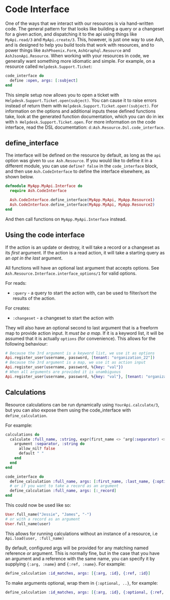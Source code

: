 # Code Interface

One of the ways that we interact with our resources is via hand-written code. The general pattern for that looks like building a query or a changeset for a given action, and dispatching it to the api using things like `MyApi.read/3` and `MyApi.create/3`. This, however, is just one way to use Ash, and is designed to help you build tools that work with resources, and to power things like `AshPhoenix.Form`, `AshGraphql.Resource` and `AshJsonApi.Resource`. When working with your resources in code, we generally want something more idiomatic and simple. For example, on a resource called `Helpdesk.Support.Ticket`:

```elixir
code_interface do
  define :open, args: [:subject]
end
```

This simple setup now allows you to open a ticket with `Helpdesk.Support.Ticket.open(subject)`. You can cause it to raise errors instead of return them with `Helpdesk.Support.Ticket.open!(subject)`. For information on the options and additional inputs these defined functions take, look at the generated function documentation, which you can do in iex with `h Helpdesk.Support.Ticket.open`. For more information on the code interface, read the DSL documentation: `d:Ash.Resource.Dsl.code_interface`.

## define_interface

The interface will be defined on the resource by default, as long as the `api` option was given to `use Ash.Resource`. If you would like to define it in a different module, you can use `define? false` in the `code_interface` block, and then use `Ash.CodeInterface` to define the interface elsewhere, as shown below.

```elixir
defmodule MyApp.MyApi.Interface do
  require Ash.CodeInterface

  Ash.CodeInterface.define_interface(MyApp.MyApi, MyApp.Resource1)
  Ash.CodeInterface.define_interface(MyApp.MyApi, MyApp.Resource2)
end
```

And then call functions on `MyApp.MyApi.Interface` instead.

## Using the code interface

If the action is an update or destroy, it will take a record or a changeset as its *first* argument.
If the action is a read action, it will take a starting query as an *opt in the last* argument.

All functions will have an optional last argument that accepts options. See `Ash.Resource.Interface.interface_options/1` for valid options.

For reads:

* `:query` - a query to start the action with, can be used to filter/sort the results of the action.

For creates:

* `:changeset` - a changeset to start the action with

They will also have an optional second to last argument that is a freeform map to provide action input. It *must be a map*.
If it is a keyword list, it will be assumed that it is actually `options` (for convenience).
This allows for the following behaviour:

```elixir
# Because the 3rd argument is a keyword list, we use it as options
Api.register_user(username, password, [tenant: "organization_22"])
# Because the 3rd argument is a map, we use it as action input
Api.register_user(username, password, %{key: "val"})
# When all arguments are provided it is unambiguous
Api.register_user(username, password, %{key: "val"}, [tenant: "organization_22"])
```

## Calculations

Resource calculations can be run dynamically using `YourApi.calculate/3`, but
you can also expose them using the code_interface with `define_calculation`.

For example:

```elixir
calculations do
  calculate :full_name, :string, expr(first_name <> ^arg(:separator) <> last_name) do
    argument :separator, :string do
      allow_nil? false
      default " "
    end
  end
end

code_interface do
  define_calculation :full_name, args: [:first_name, :last_name, {:optional, :separator}]
  # or if you want to take a record as an argument
  define_calculation :full_name, args: [:_record]
end
```

This could now be used like so:

```elixir
User.full_name("Jessie", "James", "-")
# or with a record as an argument
User.full_name(user)
```

This allows for running calculations without an instance of a resource, i.e `Api.load(user, :full_name)`


By default, configured args will be provided for any matching named reference *or* argument. This is normally fine, but in the case that you have an argument and a reference with the same name, you can specify it by supplying `{:arg, :name}` and `{:ref, :name}`. For example:

```elixir
define_calculation :id_matches, args: [{:arg, :id}, {:ref, :id}]
```

To make arguments optional, wrap them in `{:optional, ..}`, for example:

```elixir
define_calculation :id_matches, args: [{:arg, :id}, {:optional, {:ref, :id}}]
```
